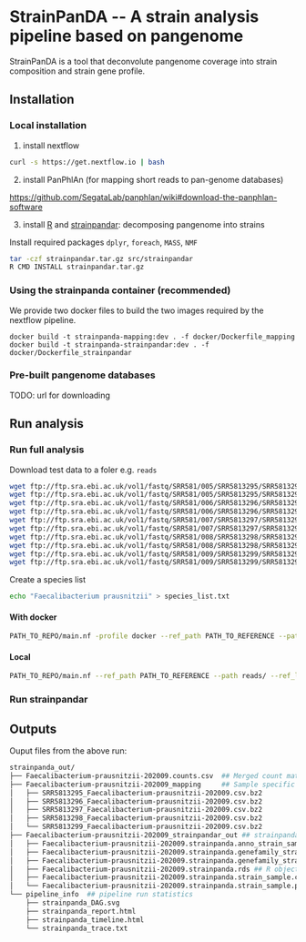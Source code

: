# StrainPanDA -- A strain analysis pipeline based on pangenome

StrainPanDA is a tool that deconvolute pangenome coverage into strain composition and strain gene profile.

## Installation

### Local installation

1. install nextflow

```sh
curl -s https://get.nextflow.io | bash
```

2. install PanPhlAn (for mapping short reads to pan-genome databases)

https://github.com/SegataLab/panphlan/wiki#download-the-panphlan-software

3. install [R](https://www.r-project.org/) and [strainpandar](src/strainpandar): decomposing pangenome into strains

Install required packages `dplyr`, `foreach`, `MASS`, `NMF`

```sh
tar -czf strainpandar.tar.gz src/strainpandar
R CMD INSTALL strainpandar.tar.gz
```

### Using the strainpanda container (recommended)

We provide two docker files to build the two images required by the nextflow pipeline.

```
docker build -t strainpanda-mapping:dev . -f docker/Dockerfile_mapping
docker build -t strainpanda-strainpandar:dev . -f docker/Dockerfile_strainpandar
```

### Pre-built pangenome databases

TODO: url for downloading

## Run analysis

### Run full analysis
Download test data to a foler e.g. `reads`

```sh
wget ftp://ftp.sra.ebi.ac.uk/vol1/fastq/SRR581/005/SRR5813295/SRR5813295_1.fastq.gz
wget ftp://ftp.sra.ebi.ac.uk/vol1/fastq/SRR581/005/SRR5813295/SRR5813295_2.fastq.gz
wget ftp://ftp.sra.ebi.ac.uk/vol1/fastq/SRR581/006/SRR5813296/SRR5813296_1.fastq.gz
wget ftp://ftp.sra.ebi.ac.uk/vol1/fastq/SRR581/006/SRR5813296/SRR5813296_2.fastq.gz
wget ftp://ftp.sra.ebi.ac.uk/vol1/fastq/SRR581/007/SRR5813297/SRR5813297_1.fastq.gz
wget ftp://ftp.sra.ebi.ac.uk/vol1/fastq/SRR581/007/SRR5813297/SRR5813297_2.fastq.gz
wget ftp://ftp.sra.ebi.ac.uk/vol1/fastq/SRR581/008/SRR5813298/SRR5813298_1.fastq.gz
wget ftp://ftp.sra.ebi.ac.uk/vol1/fastq/SRR581/008/SRR5813298/SRR5813298_2.fastq.gz
wget ftp://ftp.sra.ebi.ac.uk/vol1/fastq/SRR581/009/SRR5813299/SRR5813299_1.fastq.gz
wget ftp://ftp.sra.ebi.ac.uk/vol1/fastq/SRR581/009/SRR5813299/SRR5813299_2.fastq.gz
```

Create a species list

```sh
echo "Faecalibacterium prausnitzii" > species_list.txt
```

#### With docker

```sh
PATH_TO_REPO/main.nf -profile docker --ref_path PATH_TO_REFERENCE --path reads/ --ref_list species_list.txt
```

#### Local

```sh
PATH_TO_REPO/main.nf --ref_path PATH_TO_REFERENCE --path reads/ --ref_list species_list.txt
```

### Run strainpandar


## Outputs

Ouput files from the above run:

```sh
strainpanda_out/
├── Faecalibacterium-prausnitzii-202009.counts.csv  ## Merged count matrix (gene family by sample)
├── Faecalibacterium-prausnitzii-202009_mapping     ## Sample specific count files
│   ├── SRR5813295_Faecalibacterium-prausnitzii-202009.csv.bz2
│   ├── SRR5813296_Faecalibacterium-prausnitzii-202009.csv.bz2
│   ├── SRR5813297_Faecalibacterium-prausnitzii-202009.csv.bz2
│   ├── SRR5813298_Faecalibacterium-prausnitzii-202009.csv.bz2
│   └── SRR5813299_Faecalibacterium-prausnitzii-202009.csv.bz2
├── Faecalibacterium-prausnitzii-202009_strainpandar_out ## strainpandar outputs
│   ├── Faecalibacterium-prausnitzii-202009.strainpanda.anno_strain_sample.pdf ## annotation to the closest reference
│   ├── Faecalibacterium-prausnitzii-202009.strainpanda.genefamily_strain.csv ## gene family-strain matrix
│   ├── Faecalibacterium-prausnitzii-202009.strainpanda.genefamily_strain.pdf ## heatmap visualization
│   ├── Faecalibacterium-prausnitzii-202009.strainpanda.rds ## R object contains strainpandar results
│   ├── Faecalibacterium-prausnitzii-202009.strainpanda.strain_sample.csv ## strain-sample matrix
│   └── Faecalibacterium-prausnitzii-202009.strainpanda.strain_sample.pdf ## barplot visualization
└── pipeline_info  ## pipeline run statistics
    ├── strainpanda_DAG.svg
    ├── strainpanda_report.html
    ├── strainpanda_timeline.html
    └── strainpanda_trace.txt
```